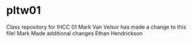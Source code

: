 # pltw01
Class repository for IHCC 01
Mark Van Velsor has made a change to this file!
Mark Made additional changes
Ethan Hendrickson
